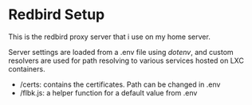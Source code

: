 # Redbird Setup
This is the redbird proxy server that i use on my home server.

Server settings are loaded from a .env file using *dotenv*, and custom resolvers are used for path resolving to various services hosted on LXC containers.

- /certs: contains the certificates. Path can be changed in .env
- /flbk.js: a helper function for a default value from .env